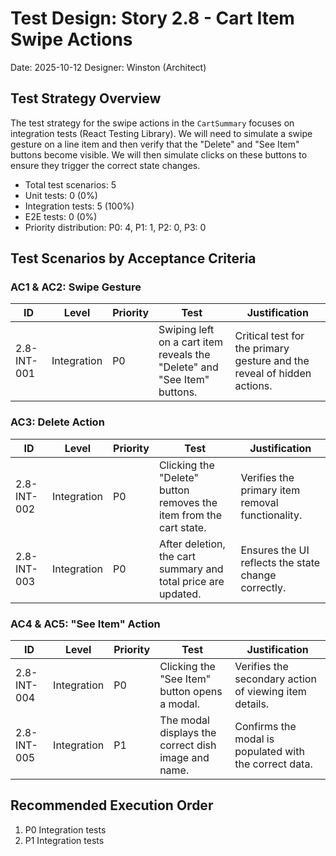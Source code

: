 # Test Design: Story 2.8 - Cart Item Swipe Actions

Date: 2025-10-12
Designer: Winston (Architect)

## Test Strategy Overview

The test strategy for the swipe actions in the `CartSummary` focuses on integration tests (React Testing Library). We will need to simulate a swipe gesture on a line item and then verify that the "Delete" and "See Item" buttons become visible. We will then simulate clicks on these buttons to ensure they trigger the correct state changes.

- Total test scenarios: 5
- Unit tests: 0 (0%)
- Integration tests: 5 (100%)
- E2E tests: 0 (0%)
- Priority distribution: P0: 4, P1: 1, P2: 0, P3: 0

## Test Scenarios by Acceptance Criteria

### AC1 & AC2: Swipe Gesture

| ID           | Level       | Priority | Test                                                                 | Justification                                                              |
| ------------ | ----------- | -------- | -------------------------------------------------------------------- | -------------------------------------------------------------------------- |
| 2.8-INT-001  | Integration | P0       | Swiping left on a cart item reveals the "Delete" and "See Item" buttons. | Critical test for the primary gesture and the reveal of hidden actions.    |

### AC3: Delete Action

| ID           | Level       | Priority | Test                                                                 | Justification                                                              |
| ------------ | ----------- | -------- | -------------------------------------------------------------------- | -------------------------------------------------------------------------- |
| 2.8-INT-002  | Integration | P0       | Clicking the "Delete" button removes the item from the cart state.   | Verifies the primary item removal functionality.                           |
| 2.8-INT-003  | Integration | P0       | After deletion, the cart summary and total price are updated.        | Ensures the UI reflects the state change correctly.                        |

### AC4 & AC5: "See Item" Action

| ID           | Level       | Priority | Test                                                                 | Justification                                                              |
| ------------ | ----------- | -------- | -------------------------------------------------------------------- | -------------------------------------------------------------------------- |
| 2.8-INT-004  | Integration | P0       | Clicking the "See Item" button opens a modal.                        | Verifies the secondary action of viewing item details.                     |
| 2.8-INT-005  | Integration | P1       | The modal displays the correct dish image and name.                  | Confirms the modal is populated with the correct data.                     |

## Recommended Execution Order

1.  P0 Integration tests
2.  P1 Integration tests
